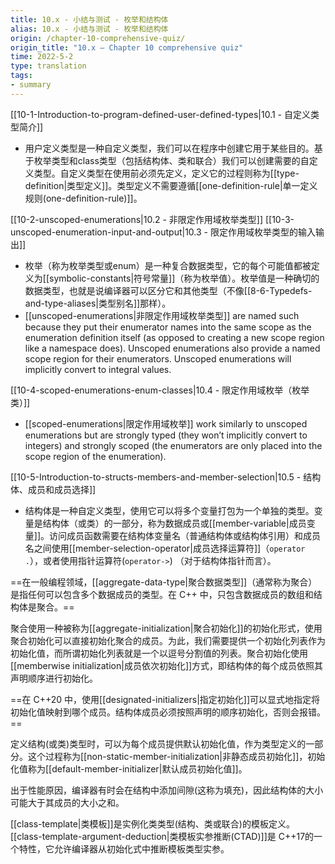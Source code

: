 ```yaml
---
title: 10.x - 小结与测试 - 枚举和结构体
alias: 10.x - 小结与测试 - 枚举和结构体
origin: /chapter-10-comprehensive-quiz/
origin_title: "10.x — Chapter 10 comprehensive quiz"
time: 2022-5-2
type: translation
tags:
- summary
---
```


[[10-1-Introduction-to-program-defined-user-defined-types|10.1 - 自定义类型简介]]

- 用户定义类型是一种自定义类型，我们可以在程序中创建它用于某些目的。基于枚举类型和class类型（包括结构体、类和联合）我们可以创建需要的自定义类型。自定义类型在使用前必须先定义，定义它的过程则称为[[type-definition|类型定义]]。类型定义不需要遵循[[one-definition-rule|单一定义规则(one-definition-rule)]]。

[[10-2-unscoped-enumerations|10.2 - 非限定作用域枚举类型]]
[[10-3-unscoped-enumeration-input-and-output|10.3 - 限定作用域枚举类型的输入输出]]

- 枚举（称为枚举类型或enum）是一种复合数据类型，它的每个可能值都被定义为[[symbolic-constants|符号常量]]（称为枚举值）。枚举值是一种确切的数据类型，也就是说编译器可以区分它和其他类型（不像[[8-6-Typedefs-and-type-aliases|类型别名]]那样）。
- [[unscoped-enumerations|非限定作用域枚举类型]] are named such because they put their enumerator names into the same scope as the enumeration definition itself (as opposed to creating a new scope region like a namespace does). Unscoped enumerations also provide a named scope region for their enumerators. Unscoped enumerations will implicitly convert to integral values.


[[10-4-scoped-enumerations-enum-classes|10.4 - 限定作用域枚举（枚举类）]]
- [[scoped-enumerations|限定作用域枚举]] work similarly to unscoped enumerations but are strongly typed (they won’t implicitly convert to integers) and strongly scoped (the enumerators are only placed into the scope region of the enumeration).

[[10-5-Introduction-to-structs-members-and-member-selection|10.5 - 结构体、成员和成员选择]]

- 结构体是一种自定义类型，使用它可以将多个变量打包为一个单独的类型。变量是结构体（或类）的一部分，称为数据成员或[[member-variable|成员变量]]。访问成员函数需要在结构体变量名（普通结构体或结构体引用）和成员名之间使用[[member-selection-operator|成员选择运算符]]（`operator .`），或者使用指针运算符(`operator->`) （对于结构体指针而言）。

==在一般编程领域，[[aggregate-data-type|聚合数据类型]]（通常称为聚合）是指任何可以包含多个数据成员的类型。在 C++ 中，只包含数据成员的数组和结构体是聚合。==

聚合使用一种被称为[[aggregate-initialization|聚合初始化]]的初始化形式，使用聚合初始化可以直接初始化聚合的成员。为此，我们需要提供一个初始化列表作为初始化值，而所谓初始化列表就是一个以逗号分割值的列表。聚合初始化使用[[memberwise initialization|成员依次初始化]]方式，即结构体的每个成员依照其声明顺序进行初始化。

==在 C++20 中，使用[[designated-initializers|指定初始化]]可以显式地指定将初始化值映射到哪个成员。结构体成员必须按照声明的顺序初始化，否则会报错。==

定义结构(或类)类型时，可以为每个成员提供默认初始化值，作为类型定义的一部分。这个过程称为[[non-static-member-initialization|非静态成员初始化]]，初始化值称为[[default-member-initializer|默认成员初始化值]]。

出于性能原因，编译器有时会在结构中添加间隙(这称为填充)，因此结构体的大小可能大于其成员的大小之和。

[[class-template|类模板]]是实例化类类型(结构、类或联合)的模板定义。[[class-template-argument-deduction|类模板实参推断(CTAD)]]是 C++17的一个特性，它允许编译器从初始化式中推断模板类型实参。
